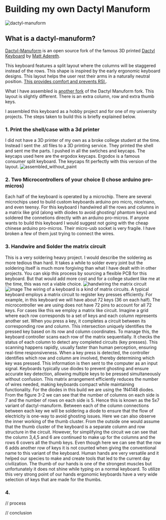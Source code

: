 # **Building my own Dactyl Manuform**
![dactyl-manuform](https://github.com/user-attachments/assets/a260f913-8e95-4360-991b-0608cc329065)

## **What is a dactyl-manuform?**
[Dactyl-Manuform](https://github.com/abstracthat/dactyl-manuform) is an open source fork of the famous 3D printed [Dactyl Keyboard](https://github.com/adereth/dactyl-keyboard) by [Matt Adereth](https://github.com/adereth).

This keyboard features a split layout where the columns will be staggered instead of the rows. This shape is inspired by the early ergonomic keyboard designs. This layout helps the user rest their arms in a naturally neutral position. [This provides comfort and prevents RSI.](http://xahlee.info/kbd/i2/split_keyboard__david_Rempel_2008_HF.pdf). 

What I have assembled is [another fork](https://github.com/markdhooper/CMD-dactyl-manuform) of the Dactyl Manuform fork. This layout is slightly different. There is an extra column, row and extra thumb keys.  

I assembled this keyboard as a hobby project and for one of my university projects. The steps taken to build this is briefly explained below.  


### 1. Print the shell/case with a 3d printer
  I did not have a 3D printer of my own as a broke college student at the time. Instead I sent the .stl files to a 3D printing service. They printed the shell and sent me the parts. I pushed in all the swtiches and keycaps. The keycaps used here are the ergodox keycaps. Ergodox is a famous consumer split keyboard. The keycaps fit perfectly with this version of the layout.
![assembled_without_paint](https://github.com/user-attachments/assets/5b762a97-019d-4ef1-983f-5ee9cd173c93)

### 2. Two Microcontrollers of your choice (I chose arduino pro-micros)
  Each half of the keyboard is operated by a microchip. There are several microchips used to build custom keyboards arduino pro micro, nice!nano, and even teensy. For this keyboard I handwired all the rows and columns in a matrix like grid (along with diodes to avoid ghosting/ phantom keys) and soldered the connetions directly with an arduino pro-micros. 
  If anyone wants to build this keyboard I would suggest not going with the cheap chinese arduino pro-micros. Their micro-usb socket is very fragile. I have broken a few of them just trying to connect the wires. 



### 3. Handwire and Solder the matrix circuit 
  This is a very soldering heavy project. I would describe the soldering as more tedious than hard. It takes a while to solder every joint but the soldering itself is much more forgiving than what I have dealt with in other projects. 
  You can skip this process by sourcing a flexible PCB for this keyboard. But that would add more cost and for a college student like me at the time, this was not a viable choice. 
![handwiring the matrix circuit](https://github.com/user-attachments/assets/ccdccf0a-c168-4ce2-96e5-005ce3b04854)
![image](https://github.com/user-attachments/assets/7e7498c8-53b5-488d-ad39-9c0627fac342)
  The wiring of a keyboard is a kind of matrix circuits. A typical keyboard employs a matrix circuit to register key presses efficiently. For example, in this keyboard we will have about 72 keys (36 on each half). The microcontroller we are using does not have 72 pins to account for all 72 keys. For cases like this we employ a matrix like circuit.
  Imagine a grid where each row corresponds to a set of keys and each column represents another set. When you press a key, it completes a circuit between its corresponding row and column. This intersection uniquely identifies the pressed key based on its row and column coordinates. To manage this, the keyboard controller scans each row of the matrix sequentially. It checks the status of each column to detect any completed circuits (key presses). This scanning happens rapidly, usually faster than human perception, ensuring real-time responsiveness.
  When a key press is detected, the controller identifies which row and column are involved, thereby determining which key was pressed. This information is then sent to the computer as an input signal. Keyboards typically use diodes to prevent ghosting and ensure accurate key detection, allowing multiple keys to be pressed simultaneously without confusion. This matrix arrangement efficiently reduces the number of wires needed, making keyboards compact while maintaining functionality. For the diodes in this build we are using the 1N4148 diodes.
  From the figure 3-2 we can see that the number of columns on each side is 7 and the number of rows on each side is 5. Hence this is known as the 5x7 variant of dactyl-manuform. Between each of the column connections between each key we will be soldering a diode to ensure that the flow of electricity is one-way to avoid ghosting issues.
Here we can also observe the inner working of the thumb cluster. From the outside one would assume that the thumb cluster of the keyboard is a separate column and row structure in the circuit. However, for simplifying the circuit we can see that the column 3,4,5 and 6 are continued to make up for the columns and the rows 6 covers all the thumb keys. Even though here we can see that the row 6 adds another row of keys it is not counted when giving the conventional name to this variant of the keyboard.
  Human hands are very versatile and it helped our species to make and create tools that led to the current day civilization. The thumb of our hands is one of the strongest muscles but unfortunately it does not shine while typing on a normal keyboard. To utilize this very strong point of our hands ergonomic keyboards have a very wide selection of keys that are made for the thumbs.


### 4. 

// process 

// conclusion

